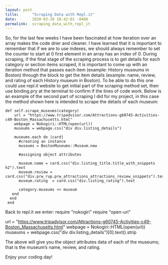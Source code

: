 ```yaml
---
layout: post
title:      "Scraping Data with Repl.it"
date:       2020-03-20 18:42:01 -0400
permalink:  scraping_data_with_repl_it
---
```



So, for the last few weeks I have been fascinated at how iteration over an array makes the code drier and cleaner. I have learned that it is important to remember that if we are to use indexes, we should always remember to set the counter to start at 0 first element in an array has an index of 0.
During scraping, if the final stage of the scraping process is to get details for each category or section items scraped, it is important to come up with an iteration method that passes each item (example: History museums in Boston) through the block to get the item details (example: name, review, and rating of each History museum in Boston). To be able to do this one could use repl.it website to get initial part of the scraping method set, then use binding.pry at the terminal to confirm if the lines of code work. Below is an example of the second part of scraping I did for my project, in this case the method shown here is intended to scrape the details of each museum:

```
def self.scrape_museums(category)
    url = "https://www.tripadvisor.com/Attractions-g60745-Activities-c49-Boston_Massachusetts.html"
    webpage = Nokogiri::HTML(open(url))
    museums = webpage.css("div div.listing_details")
    
    museums.each do |card| 
      #creating an instance  
      museums = BostonMuseums::Museum.new  

      #assigning object attributes

      museum.name = card.css("div.listing_title.title_with_snippets h2").text
      museum.review = card.css("div.prw_rup.prw_attractions_attractions_review_snippets").text
      museum.rating  = card.css("div.listing_rating").text

      category.museums << museum
   end
  end
 end
```

Back to repl.it we enter:
require "nokogiri"
require "open-uri"

url = "https://www.tripadvisor.com/Attractions-g60745-Activities-c49-Boston_Massachusetts.html"
webpage = Nokogiri::HTML(open(url))
museums = webpage.css("div div.listing_details")[0].text().strip

The above will give you the object attributes data of each of the museums; that is the museum’s name, review, and rating.

Enjoy your coding day!

